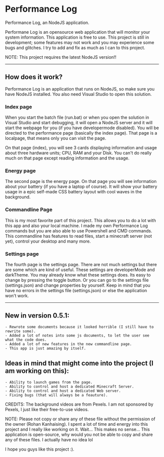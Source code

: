 # Performance Log

Performance Log, an NodeJS application.

Performane Log is an opensource web application that will monitor your system information. This application is free to use.
This project is still in development; some features may not work and you may experience some bugs and glitches. I try to add and fix as much as I can to this project.

NOTE: This project requires the latest NodeJS version!!

-----------------------------------


## How does it work?

Performance Log is an application that runs on NodeJS, so make sure you have NodeJS installed. You also need Visual Studio to open this solution.

### Index page
When you start the batch file (run.bat) or when you open the solution in Visual Studio and start debugging, it will open a NodeJS server and it will start the webpage for you (if you have developermode disabled).
You will be directed to the performance page (basically the index page). That page is a localpage, that means only you can visit the page.

On that page (index), you will see 3 cards displaying information and usage about three hardware units; CPU, RAM and your Disk.
You can't do really much on that page except reading information and the usage.

### Energy page
The second page is the energy page. On that page you will see information about your battery (if you have a laptop of course). It will show
your battery usage in a epic self-made CSS battery layout with cool waves in the background. 

### Commandline Page
This is my most favorite part of this project. This allows you to do a lot with this app and also your local machine. I made my own Performance Log commands but you are also able to use Powershell and CMD commands. This commandline has features to read files, start a minecraft server (not yet), control your desktop and many more.

### Settings page
The fourth page is the settings page. There are not much settings but there are some which are kind of useful. These settings are developerMode and darkTheme.
You may already know what these settings does. Its easy to change by pressing the toggle button. Or you can go to the settings file (settings.json) and change 
properties by yourself. Keep in mind that you have no errors in the settings file (settings.json) or else the application won't work.


----------------------------------


## New in version 0.5.1:
	- Rewrote some documents because it looked horrible (I still have to rewrite some).
	- Added a lot of notes into some js documents, to let the user see what the code does.
	- Added a lot of new features in the new commandline page.
	- This app is just amazing by itself.


## Ideas in mind that might come into the project (I am working on this):
	- Ability to launch games from the page.
	- Ability to control and host a dedicated Minecraft Server.
	- Ability to control and host a dedicated Web server.
	- Fixing bugs (that will always be a feauture).

CREDITS: The background videos are from Pexels. I am not sponsored by Pexels, I just like their free-to-use videos.

NOTE: Please not copy or share any of these file without the permission of the owner (Rohan Kanhaising). I spent a lot of time and energy into this project and I really like working on it. Wait... This makes no sense... This application is open-source, why would you not be able to copy and share any of these files. I actually have no idea lol

I hope you guys like this project :). 
